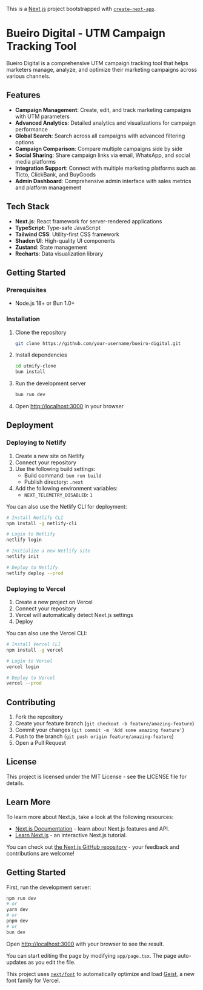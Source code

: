 This is a [Next.js](https://nextjs.org) project bootstrapped with [`create-next-app`](https://nextjs.org/docs/app/api-reference/cli/create-next-app).

# Bueiro Digital - UTM Campaign Tracking Tool

Bueiro Digital is a comprehensive UTM campaign tracking tool that helps marketers manage, analyze, and optimize their marketing campaigns across various channels.

## Features

- **Campaign Management**: Create, edit, and track marketing campaigns with UTM parameters
- **Advanced Analytics**: Detailed analytics and visualizations for campaign performance
- **Global Search**: Search across all campaigns with advanced filtering options
- **Campaign Comparison**: Compare multiple campaigns side by side
- **Social Sharing**: Share campaign links via email, WhatsApp, and social media platforms
- **Integration Support**: Connect with multiple marketing platforms such as Ticto, ClickBank, and BuyGoods
- **Admin Dashboard**: Comprehensive admin interface with sales metrics and platform management

## Tech Stack

- **Next.js**: React framework for server-rendered applications
- **TypeScript**: Type-safe JavaScript
- **Tailwind CSS**: Utility-first CSS framework
- **Shadcn UI**: High-quality UI components
- **Zustand**: State management
- **Recharts**: Data visualization library

## Getting Started

### Prerequisites

- Node.js 18+ or Bun 1.0+

### Installation

1. Clone the repository
   ```bash
   git clone https://github.com/your-username/bueiro-digital.git
   ```

2. Install dependencies
   ```bash
   cd utmify-clone
   bun install
   ```

3. Run the development server
   ```bash
   bun run dev
   ```

4. Open [http://localhost:3000](http://localhost:3000) in your browser

## Deployment

### Deploying to Netlify

1. Create a new site on Netlify
2. Connect your repository
3. Use the following build settings:
   - Build command: `bun run build`
   - Publish directory: `.next`
4. Add the following environment variables:
   - `NEXT_TELEMETRY_DISABLED`: `1`

You can also use the Netlify CLI for deployment:

```bash
# Install Netlify CLI
npm install -g netlify-cli

# Login to Netlify
netlify login

# Initialize a new Netlify site
netlify init

# Deploy to Netlify
netlify deploy --prod
```

### Deploying to Vercel

1. Create a new project on Vercel
2. Connect your repository
3. Vercel will automatically detect Next.js settings
4. Deploy

You can also use the Vercel CLI:

```bash
# Install Vercel CLI
npm install -g vercel

# Login to Vercel
vercel login

# Deploy to Vercel
vercel --prod
```

## Contributing

1. Fork the repository
2. Create your feature branch (`git checkout -b feature/amazing-feature`)
3. Commit your changes (`git commit -m 'Add some amazing feature'`)
4. Push to the branch (`git push origin feature/amazing-feature`)
5. Open a Pull Request

## License

This project is licensed under the MIT License - see the LICENSE file for details.

## Learn More

To learn more about Next.js, take a look at the following resources:

- [Next.js Documentation](https://nextjs.org/docs) - learn about Next.js features and API.
- [Learn Next.js](https://nextjs.org/learn) - an interactive Next.js tutorial.

You can check out [the Next.js GitHub repository](https://github.com/vercel/next.js) - your feedback and contributions are welcome!

## Getting Started

First, run the development server:

```bash
npm run dev
# or
yarn dev
# or
pnpm dev
# or
bun dev
```

Open [http://localhost:3000](http://localhost:3000) with your browser to see the result.

You can start editing the page by modifying `app/page.tsx`. The page auto-updates as you edit the file.

This project uses [`next/font`](https://nextjs.org/docs/app/building-your-application/optimizing/fonts) to automatically optimize and load [Geist](https://vercel.com/font), a new font family for Vercel.
